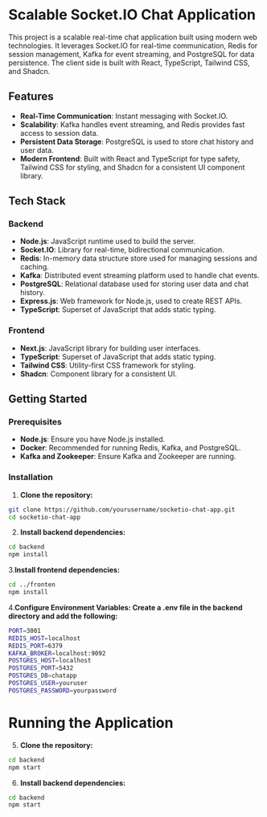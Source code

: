 # Scalable Socket.IO Chat Application

This project is a scalable real-time chat application built using modern web technologies. It leverages Socket.IO for real-time communication, Redis for session management, Kafka for event streaming, and PostgreSQL for data persistence. The client side is built with React, TypeScript, Tailwind CSS, and Shadcn.

## Features

- **Real-Time Communication**: Instant messaging with Socket.IO.
- **Scalability**: Kafka handles event streaming, and Redis provides fast access to session data.
- **Persistent Data Storage**: PostgreSQL is used to store chat history and user data.
- **Modern Frontend**: Built with React and TypeScript for type safety, Tailwind CSS for styling, and Shadcn for a consistent UI component library.

## Tech Stack

### Backend

- **Node.js**: JavaScript runtime used to build the server.
- **Socket.IO**: Library for real-time, bidirectional communication.
- **Redis**: In-memory data structure store used for managing sessions and caching.
- **Kafka**: Distributed event streaming platform used to handle chat events.
- **PostgreSQL**: Relational database used for storing user data and chat history.
- **Express.js**: Web framework for Node.js, used to create REST APIs.
- **TypeScript**: Superset of JavaScript that adds static typing.

### Frontend

- **Next.js**: JavaScript library for building user interfaces.
- **TypeScript**: Superset of JavaScript that adds static typing.
- **Tailwind CSS**: Utility-first CSS framework for styling.
- **Shadcn**: Component library for a consistent UI.

## Getting Started

### Prerequisites

- **Node.js**: Ensure you have Node.js installed.
- **Docker**: Recommended for running Redis, Kafka, and PostgreSQL.
- **Kafka and Zookeeper**: Ensure Kafka and Zookeeper are running.

### Installation

1. **Clone the repository:**
```bash
git clone https://github.com/yourusername/socketio-chat-app.git
cd socketio-chat-app
```

2. **Install backend dependencies:**
```bash
cd backend
npm install
```

3.**Install frontend dependencies:**
```bash
cd ../fronten
npm install
```

4.**Configure Environment Variables: Create a .env file in the backend directory and add the following:**
```bash
PORT=3001
REDIS_HOST=localhost
REDIS_PORT=6379
KAFKA_BROKER=localhost:9092
POSTGRES_HOST=localhost
POSTGRES_PORT=5432
POSTGRES_DB=chatapp
POSTGRES_USER=youruser
POSTGRES_PASSWORD=yourpassword
```

# Running the Application

5. **Clone the repository:**
```bash
cd backend
npm start
```

6. **Install backend dependencies:**
```bash
cd backend
npm start
```
